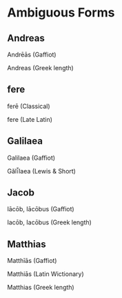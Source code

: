 # Ambiguous Forms

## Andreas

Andrēās (Gaffiot)

Andreas (Greek length)

## fere

ferē (Classical)

fere (Late Latin)

## Galilaea

Galilaea (Gaffiot)

Gălī̆laea (Lewis & Short)

## Jacob

Iācōb, Iācōbus (Gaffiot)

Iacōb, Iacōbus (Greek length)

## Matthias

Matthīās (Gaffiot)

Matthiās (Latin Wictionary)

Matthias (Greek length)

